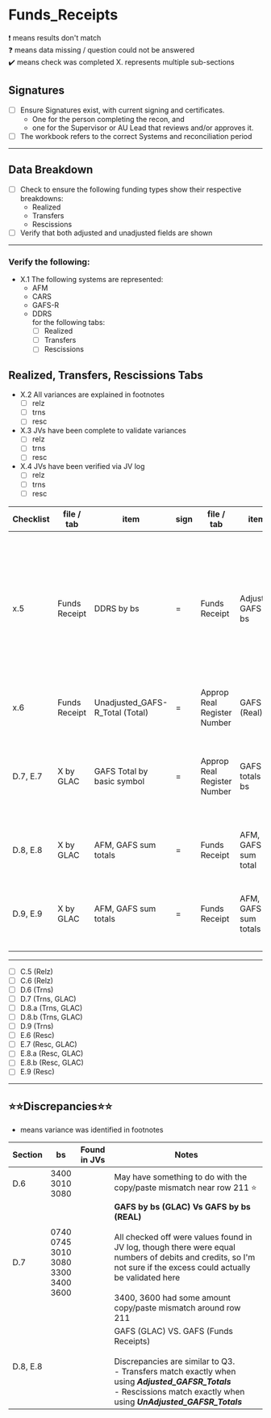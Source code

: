 # Funds_Receipts

❗ means results don't match<br>
❓ means data missing / question could not be answered<br>
✔️ means check was completed
X. represents multiple sub-sections

## Signatures
- [ ] Ensure Signatures exist, with current signing and certificates.  
    - One for the person completing the recon, and 
    - one for the Supervisor or AU Lead that reviews and/or approves it.  
- [ ] The workbook refers to the correct Systems and reconciliation period

---

## Data Breakdown
- [ ] Check to ensure the following funding types show their respective breakdowns:
    - Realized
    - Transfers
    - Rescissions
- [ ] Verify that both adjusted and unadjusted fields are shown

---
### Verify the following:
- X.1 The following systems are represented:
    - AFM
    - CARS 
    - GAFS-R
    - DDRS<br>
for the following tabs:
      - [ ] Realized
      - [ ] Transfers
      - [ ] Rescissions 

## Realized, Transfers, Rescissions Tabs
- X.2 All variances are explained in footnotes
    - [ ] relz
    - [ ] trns
    - [ ] resc
- X.3 JVs have been complete to validate variances
    - [ ] relz
    - [ ] trns
    - [ ] resc
- X.4 JVs have been verified via JV log
    - [ ] relz
    - [ ] trns
    - [ ] resc

Checklist| file / tab | item| sign | file / tab | item | Notes
-|-|-|-|-|-|-
x.5 | Funds Receipt | DDRS by bs | = | Funds Receipt | Adjusted GAFS by bs | if they do not match, a tic mark should explain the variance.  If the variance isn't properly explained, email Stacy
x.6 | Funds Receipt | Unadjusted_GAFS-R_Total (Total) | = | Approp Real Register Number | GAFS (Real)
D.7, E.7 | X by GLAC | GAFS Total by basic symbol | = |  Approp Real Register Number | GAFS totals by bs | compare subtotals by bs against subtotals by bs in Register Number tabs
D.8, E.8 | X by GLAC | AFM, GAFS sum totals | = | Funds Receipt | AFM, GAFS sum total | by dept (if multiple exist: ie. 57, 69)
D.9, E.9 | X by GLAC | AFM, GAFS sum totals | = | Funds Receipt | AFM, GAFS sum totals | match totals between Funds Receipts and X by GLAC

---
- [ ] C.5 (Relz)
- [ ] C.6 (Relz)
- [ ] D.6 (Trns)  
- [ ] D.7 (Trns, GLAC)  
- [ ] D.8.a (Trns, GLAC)
- [ ] D.8.b (Trns, GLAC)   
- [ ] D.9 (Trns)
- [ ] E.6 (Resc)
- [ ] E.7 (Resc, GLAC)
- [ ] E.8.a (Resc, GLAC)  
- [ ] E.8.b (Resc, GLAC)  
- [ ] E.9 (Resc)

---
## ⭐⭐Discrepancies⭐⭐

+  means variance was identified in footnotes

Section | bs |  Found in JVs | Notes
-|-|-|-|
D.6 | 3400 <br> 3010 <br>3080 |  <br>    <br> | May have something to do with the copy/paste mismatch near row 211 ⭐ | GAFS ( funds Receipts) Vs GAFS (Real)
D.7 | 0740 <br> 0745<br>3010 <br>3080<br>3300<br>3400 <br>3600 |<br> <br> <br> <br> <br>  <br>  |**GAFS by bs (GLAC) Vs GAFS by bs (REAL)**<br><br>All checked off were values found in JV log, though there were equal numbers of debits and credits, so I'm not sure if the excess could actually be validated here<br><br> 3400, 3600 had some amount copy/paste mismatch around row 211
D.8, E.8 |    |   |GAFS (GLAC) VS. GAFS (Funds Receipts)<br><br>Discrepancies are similar to Q3. <br> - Transfers match exactly when using **_Adjusted_GAFSR_Totals_** <br> - Rescissions match exactly when using **_UnAdjusted_GAFSR_Totals_**
